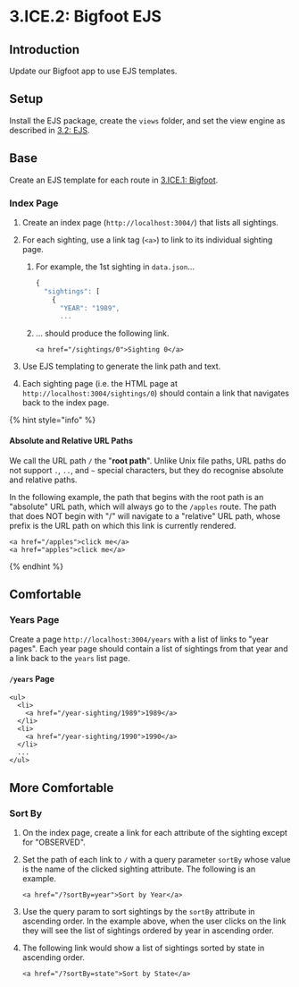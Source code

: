 # 3.ICE.2: Bigfoot EJS

## Introduction

Update our Bigfoot app to use EJS templates.

## Setup

Install the EJS package, create the `views` folder, and set the view engine as described in [3.2: EJS](../../3-backend-applications/2.4-ejs#using-ejs).

## Base

Create an EJS template for each route in [3.ICE.1: Bigfoot](3.ice.1-bigfoot.md).

### Index Page

1. Create an index page (`http://localhost:3004/`) that lists all sightings.
2. For each sighting, use a link tag (`<a>`) to link to its individual sighting page.

   1. For example, the 1st sighting in `data.json`...

      ```javascript
      {
        "sightings": [
          {
            "YEAR": "1989",
            ...
      ```

   2. ... should produce the following link.

      ```markup
      <a href="/sightings/0">Sighting 0</a>
      ```

3. Use EJS templating to generate the link path and text.
4. Each sighting page (i.e. the HTML page at `http://localhost:3004/sightings/0`) should contain a link that navigates back to the index page.

{% hint style="info" %}

#### Absolute and Relative URL Paths

We call the URL path `/` the "**root path**". Unlike Unix file paths, URL paths do not support `.`, `..`, and `~` special characters, but they do recognise absolute and relative paths.

In the following example, the path that begins with the root path is an "absolute" URL path, which will always go to the `/apples` route. The path that does NOT begin with "/" will navigate to a "relative" URL path, whose prefix is the URL path on which this link is currently rendered.

```markup
<a href="/apples">click me</a>
<a href="apples">click me</a>
```

{% endhint %}

## Comfortable

### Years Page

Create a page `http://localhost:3004/years` with a list of links to "year pages". Each year page should contain a list of sightings from that year and a link back to the `years` list page.

#### `/years` Page

```markup
<ul>
  <li>
    <a href="/year-sighting/1989">1989</a>
  </li>
  <li>
    <a href="/year-sighting/1990">1990</a>
  </li>
  ...
</ul>
```

## More Comfortable

### Sort By

1. On the index page, create a link for each attribute of the sighting except for "OBSERVED".
2. Set the path of each link to `/` with a query parameter `sortBy` whose value is the name of the clicked sighting attribute. The following is an example.

   ```markup
   <a href="/?sortBy=year">Sort by Year</a>
   ```

3. Use the query param to sort sightings by the `sortBy` attribute in ascending order. In the example above, when the user clicks on the link they will see the list of sightings ordered by year in ascending order.
4. The following link would show a list of sightings sorted by state in ascending order.

   ```markup
   <a href="/?sortBy=state">Sort by State</a>
   ```
